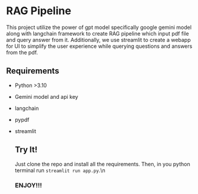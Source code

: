 # RAG Pipeline
This project utilize the power of gpt model specifically google gemini model along with langchain framework to create RAG pipeline which input pdf file and query answer from it. 
Additionally, we use streamlit to create a webapp for UI to simplify the user experience while querying questions and answers from the pdf.


## Requirements
* Python >3.10
* Gemini model and api key
* langchain
* pypdf
* streamlit

  ## Try It!
  Just clone the repo and install all the requirements.
  Then, in you python terminal run ```streamlit run app.py```.\n

  ### ENJOY!!!
  
